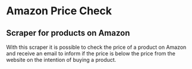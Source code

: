 # Amazon Price Check

## Scraper for products on Amazon

With this scraper it is possible to check the price of a product on Amazon and receive an email to inform if the price is below the price from the website on the intention of buying a product.


